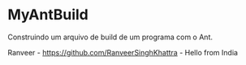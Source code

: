 # MyAntBuild
Construindo um arquivo de build de um programa com o Ant.

Ranveer - https://github.com/RanveerSinghKhattra - Hello from India
